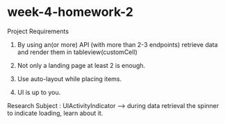 # week-4-homework-2

Project Requirements


1) By using an(or more) API (with more than 2-3 endpoints) retrieve data and render them in tableview(customCell)

2) Not only a landing page at least 2 is enough.

3) Use auto-layout while placing items.

4) UI is up to you.

Research Subject : UIActivityIndicator --> during data retrieval the spinner to indicate loading, learn about it.
